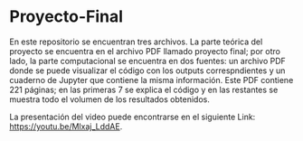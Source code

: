 # Proyecto-Final

En este repositorio se encuentran tres archivos. La parte teórica del proyecto se encuentra en el archivo PDF llamado proyecto final; por otro lado, la parte computacional se encuentra en dos fuentes: un archivo PDF donde se puede visualizar el código con los outputs correspndientes y un cuaderno de Jupyter que contiene la misma información. Este PDF contiene 221 páginas; en las primeras 7 se explica el código y en las restantes se muestra todo el volumen de los resultados obtenidos. 

La presentación del video puede encontrarse en el siguiente Link: https://youtu.be/Mlxaj_LddAE.

